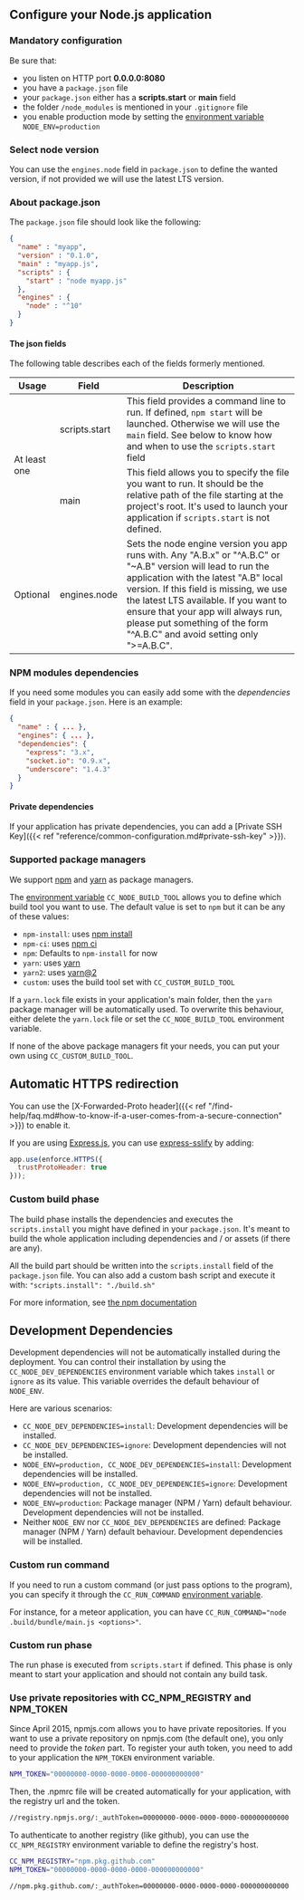 ## Configure your Node.js application
### Mandatory configuration

Be sure that:

* you listen on HTTP port **0.0.0.0:8080**
* you have a `package.json` file
* your `package.json` either has a **scripts.start** or **main** field
* the folder `/node_modules` is mentioned in your `.gitignore` file
* you enable production mode by setting the [environment variable](#setting-up-environment-variables-on-clever-cloud) `NODE_ENV=production`

### Select node version

You can use the `engines.node` field in `package.json` to define the wanted version, if not provided we will use the latest LTS version.

### About package.json

The `package.json` file should look like the following:

```json
{
  "name" : "myapp",
  "version" : "0.1.0",
  "main" : "myapp.js",
  "scripts" : {
    "start" : "node myapp.js"
  },
  "engines" : {
    "node" : "^10"
  }
}
```
#### The json fields

The following table describes each of the fields formerly mentioned.

<table id="nodedeps" class="table table-bordered table-striped">
  <thead>
    <tr>
      <th>Usage</th>
      <th>Field</th>
      <th>Description</th>
    </tr>
  </thead>
  <tbody>
    <tr>
      <td class="cc-depusage" rowspan="2">
        <span class="label label-danger">At least one</span>
      </td>
      <td>scripts.start</td>
      <td>This field provides a command line to run. If defined, <code>npm start</code> will be launched. Otherwise we will use the <code>main</code> field. See below to know how and when to use the <code>scripts.start</code> field</td>
    </tr>
    <tr>
      <td>main</td>
      <td>This field allows you to specify the file you want to run. It should be the relative path of the file starting at the project's root. It's used to launch your application if <code>scripts.start</code> is not defined.</td>
    </tr>
    <tr>
      <td class="cc-depusage" ><span class="label label-default">Optional</span></td>
      <td>engines.node</td>
      <td>Sets the node engine version you app runs with. Any "A.B.x" or "^A.B.C" or "~A.B" version will lead to run the application with the latest "A.B" local version. If this field is missing, we use the latest LTS available. If you want to ensure that your app will always run, please put something of the form "^A.B.C" and avoid setting only ">=A.B.C".</td>
    </tr>
  </tbody>
</table>

### NPM modules dependencies

If you need some modules you can easily add some with the *dependencies* field in your `package.json`. Here is an example:

```json
{
  "name" : { ... },
  "engines": { ... },
  "dependencies": {
    "express": "3.x",
    "socket.io": "0.9.x",
    "underscore": "1.4.3"
  }
}
```

#### Private dependencies

If your application has private dependencies, you can add a [Private SSH Key]({{< ref "reference/common-configuration.md#private-ssh-key" >}}).

### Supported package managers

We support [npm](https://www.npmjs.com) and [yarn](https://yarnpkg.com) as package managers.

The [environment variable](#setting-up-environment-variables-on-clever-cloud) `CC_NODE_BUILD_TOOL` allows you to define which build tool you want to use. The default value is set to `npm` but it can be any of these values:

* `npm-install`: uses [npm install](https://docs.npmjs.com/cli/install)
* `npm-ci`: uses [npm ci](https://docs.npmjs.com/cli/ci)
* `npm`: Defaults to `npm-install` for now
* `yarn`: uses [yarn](https://classic.yarnpkg.com/lang/en/)
* `yarn2`: uses [yarn@2](https://yarnpkg.com/)
* `custom`: uses the build tool set with `CC_CUSTOM_BUILD_TOOL`

If a `yarn.lock` file exists in your application's main folder, then the `yarn` package manager will be automatically used. To overwrite this behaviour, either delete the `yarn.lock` file or set the `CC_NODE_BUILD_TOOL` environment variable.

If none of the above package managers fit your needs, you can put your own using `CC_CUSTOM_BUILD_TOOL`.

## Automatic HTTPS redirection

You can use the [X-Forwarded-Proto header]({{< ref "/find-help/faq.md#how-to-know-if-a-user-comes-from-a-secure-connection" >}}) to enable it.

If you are using [Express.js](https://expressjs.com/), you can use [express-sslify](https://www.npmjs.com/package/express-sslify) by adding:

```javascript
app.use(enforce.HTTPS({
  trustProtoHeader: true
}));
```

### Custom build phase

The build phase installs the dependencies and executes the `scripts.install` you might have defined in your `package.json`.
It's meant to build the whole application including dependencies and / or assets (if there are any).

All the build part should be written into the `scripts.install` field of the `package.json` file. You can also add a custom bash script and execute it with: `"scripts.install": "./build.sh"`

For more information, see <a href="https://docs.npmjs.com/misc/scripts">the npm documentation</a>

## Development Dependencies

Development dependencies will not be automatically installed during the deployment. You can control their installation by using the `CC_NODE_DEV_DEPENDENCIES` environment variable which takes `install` or `ignore` as its value. This variable overrides the default behaviour of `NODE_ENV`.

Here are various scenarios:

- `CC_NODE_DEV_DEPENDENCIES=install`: Development dependencies will be installed.
- `CC_NODE_DEV_DEPENDENCIES=ignore`: Development dependencies will not be installed.
- `NODE_ENV=production, CC_NODE_DEV_DEPENDENCIES=install`: Development dependencies will be installed.
- `NODE_ENV=production, CC_NODE_DEV_DEPENDENCIES=ignore`: Development dependencies will not be installed.
- `NODE_ENV=production`: Package manager (NPM / Yarn) default behaviour. Development dependencies will not be installed.
- Neither `NODE_ENV` nor `CC_NODE_DEV_DEPENDENCIES` are defined: Package manager (NPM / Yarn) default behaviour. Development dependencies will be installed.

### Custom run command

If you need to run a custom command (or just pass options to the program), you can specify it through the `CC_RUN_COMMAND` [environment variable](#setting-up-environment-variables-on-clever-cloud).

For instance, for a meteor application, you can have `CC_RUN_COMMAND="node .build/bundle/main.js <options>"`.

### Custom run phase

The run phase is executed from `scripts.start` if defined. This phase is only meant to start your application and should not
contain any build task.

### Use private repositories with CC_NPM_REGISTRY and NPM_TOKEN

Since April 2015, npmjs.com allows you to have private repositories. If you want to use a private repository on npmjs.com (the default one), you only need to provide the *token* part. To register your auth token, you need to add to your application the `NPM_TOKEN` environment variable.

```bash
NPM_TOKEN="00000000-0000-0000-0000-000000000000"
```

Then, the .npmrc file will be created automatically for your application, with the registry url and the token.

```txt
//registry.npmjs.org/:_authToken=00000000-0000-0000-0000-000000000000
```

To authenticate to another registry (like github), you can use the `CC_NPM_REGISTRY`  environment variable to define the registry's host.

```bash
CC_NPM_REGISTRY="npm.pkg.github.com"
NPM_TOKEN="00000000-0000-0000-0000-000000000000"
```

```txt
//npm.pkg.github.com/:_authToken=00000000-0000-0000-0000-000000000000
```
